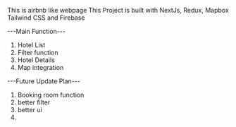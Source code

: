 This is airbnb like webpage
This Project is built with NextJs, Redux, Mapbox Tailwind CSS and Firebase



---Main Function---
1) Hotel List
2) Filter function 
3) Hotel Details
4) Map integration




---Future Update Plan---
1) Booking room function
2) better filter
3) better ui
4) 
